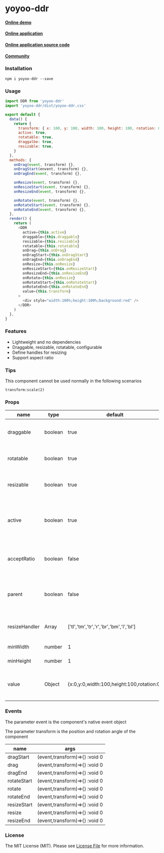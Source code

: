 # yoyoo-ddr

#### [ Online demo ](https://zuimeiaj.github.io/ddr/)

#### [ Online application ](https://yoyoo.vivw.org/)

#### [ Online application source code ](https://github.com/zuimeiaj/yoyoo-starter)

#### [ Community ](https://vivw.org/)

### Installation

```
npm i yoyoo-ddr --save
```

### Usage

```javascript
import DDR from 'yoyoo-ddr'
import 'yoyoo-ddr/dist/yoyoo-ddr.css'

export default {
  data() {
    return {
      transform: { x: 100, y: 100, width: 100, height: 100, rotation: 0 },
      active: true,
      rotatable: true,
      draggalbe: true,
      resizable: true,
    }
  },
  methods: {
    onDrag(event, transform) {},
    onDragStart(envent, transform) {},
    onDragEnd(event, transform) {},

    onResize(event, transform) {},
    onResizeStart(event, transform) {},
    onResizeEnd(event, transform) {},

    onRotate(event, transform) {},
    onRotateStart(event, transform) {},
    onRotateEnd(event, transform) {},
  },
  render() {
    return (
      <DDR
        active={this.active}
        draggable={this.draggable}
        resizable={this.resizable}
        rotatable={this.rotatable}
        onDrag={this.onDrag}
        onDragStart={this.onDragStart}
        onDragEnd={this.onDragEnd}
        onResize={this.onResize}
        onResizeStart={this.onResizeStart}
        onResizeEnd={this.onResizeEnd}
        onRotate={this.onResize}
        onRotateStart={this.onRotateStart}
        onRotateEnd={this.onRotateEnd}
        value={this.transform}
      >
        <div style="width:100%;height:100%;background:red" />
      </DDR>
    )
  },
}
```

### Features

- Lightweight and no dependencies
- Draggable, resizable, rotatable, configurable
- Define handles for resizing
- Support aspect ratio

### Tips

This component cannot be used normally in the following scenarios

`transform:scale(2)`

### Props

| name          | type    | default                                   | desc                                                                            |
| ------------- | ------- | ----------------------------------------- | ------------------------------------------------------------------------------- |
| draggable     | boolean | true                                      | Whether the component can be dragged                                            |
| rotatable     | boolean | true                                      | Whether the component can be rotated                                            |
| resizable     | boolean | true                                      | Whether the component can be resized                                            |
| active        | boolean | true                                      | Whether the component is selected, it can only be operated after it is selected |
| acceptRatio   | boolean | false                                     | Set to true or hold down the shift key, it will scale proportionally            |
| parent        | boolean | false                                     | When set to true, it will be restricted to move in the parent element           |
| resizeHandler | Array   | ['tl','tm','tr','r','br','bm','l','bl']   | Set the direction that can be resized                                           |
| minWidth      | number  | 1                                         | Minimum width                                                                   |
| minHeight     | number  | 1                                         | Minimum height                                                                  |
| value         | Object  | {x:0,y:0,width:100,height:100,rotation:0} | Controls the position, size, and rotation of components                         |

### Events

The parameter event is the component's native event object

The parameter transform is the position and rotation angle of the component

| name        | args                          |
| ----------- | ----------------------------- |
| dragStart   | (event,transform)=>{} :void 0 |
| drag        | (event,transform)=>{} :void 0 |
| dragEnd     | (event,transform)=>{} :void 0 |
| rotateStart | (event,transform)=>{} :void 0 |
| rotate      | (event,transform)=>{} :void 0 |
| rotateEnd   | (event,transform)=>{} :void 0 |
| resizeStart | (event,transform)=>{} :void 0 |
| resize      | (event,transform)=>{} :void 0 |
| resizeEnd   | (event,transform)=>{} :void 0 |

### License

The MIT License (MIT). Please see [License File](https://github.com/zuimeiaj/yoyoo-ddr/blob/master/LICENSE) for more information.
